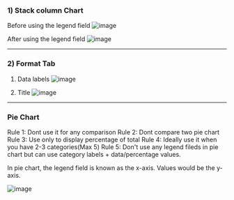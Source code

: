### 1) Stack column Chart
Before using the legend field
![image](https://user-images.githubusercontent.com/52828894/190349946-c49521e2-f284-41e3-8273-f275a6f58d7d.png)

After using the legend field
![image](https://user-images.githubusercontent.com/52828894/190456839-e00eaa0a-dd2b-485e-bccd-948e41ce1d1b.png)

---
### 2) Format Tab
1. Data labels
![image](https://user-images.githubusercontent.com/52828894/190459599-8a8157b3-03a2-40bc-bd66-916468eca57a.png)

2. Title
![image](https://user-images.githubusercontent.com/52828894/190459800-48065f5a-8d7c-4279-a1dc-4e33bc9cc20c.png)

---
### Pie Chart

Rule 1: Dont use it for any comparison
Rule 2: Dont compare two pie chart
Rule 3: Use only to display percentage of total
Rule 4: Ideally use it when you have 2-3 categories(Max 5)
Rule 5: Don't use any legend fileds in pie chart but can use category labels + data/percentage values.

In pie chart, the legend field is known as the x-axis. Values would be the y-axis.

![image](https://user-images.githubusercontent.com/52828894/190466262-bb866180-6d4e-4f63-be66-0588cdcf9b2d.png)


